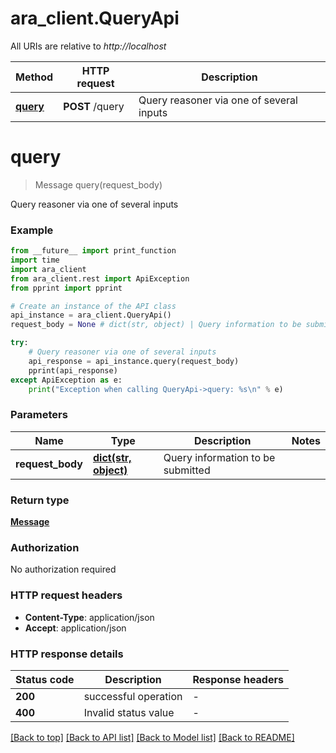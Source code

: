 # ara_client.QueryApi

All URIs are relative to *http://localhost*

Method | HTTP request | Description
------------- | ------------- | -------------
[**query**](QueryApi.md#query) | **POST** /query | Query reasoner via one of several inputs


# **query**
> Message query(request_body)

Query reasoner via one of several inputs

### Example

```python
from __future__ import print_function
import time
import ara_client
from ara_client.rest import ApiException
from pprint import pprint

# Create an instance of the API class
api_instance = ara_client.QueryApi()
request_body = None # dict(str, object) | Query information to be submitted

try:
    # Query reasoner via one of several inputs
    api_response = api_instance.query(request_body)
    pprint(api_response)
except ApiException as e:
    print("Exception when calling QueryApi->query: %s\n" % e)
```

### Parameters

Name | Type | Description  | Notes
------------- | ------------- | ------------- | -------------
 **request_body** | [**dict(str, object)**](object.md)| Query information to be submitted | 

### Return type

[**Message**](Message.md)

### Authorization

No authorization required

### HTTP request headers

 - **Content-Type**: application/json
 - **Accept**: application/json

### HTTP response details
| Status code | Description | Response headers |
|-------------|-------------|------------------|
**200** | successful operation |  -  |
**400** | Invalid status value |  -  |

[[Back to top]](#) [[Back to API list]](../README.md#documentation-for-api-endpoints) [[Back to Model list]](../README.md#documentation-for-models) [[Back to README]](../README.md)

